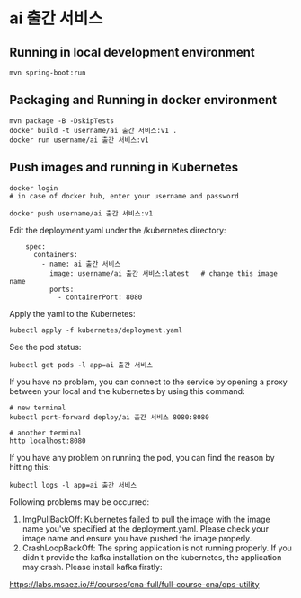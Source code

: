 # ai 출간 서비스

## Running in local development environment

```
mvn spring-boot:run
```

## Packaging and Running in docker environment

```
mvn package -B -DskipTests
docker build -t username/ai 출간 서비스:v1 .
docker run username/ai 출간 서비스:v1
```

## Push images and running in Kubernetes

```
docker login 
# in case of docker hub, enter your username and password

docker push username/ai 출간 서비스:v1
```

Edit the deployment.yaml under the /kubernetes directory:
```
    spec:
      containers:
        - name: ai 출간 서비스
          image: username/ai 출간 서비스:latest   # change this image name
          ports:
            - containerPort: 8080

```

Apply the yaml to the Kubernetes:
```
kubectl apply -f kubernetes/deployment.yaml
```

See the pod status:
```
kubectl get pods -l app=ai 출간 서비스
```

If you have no problem, you can connect to the service by opening a proxy between your local and the kubernetes by using this command:
```
# new terminal
kubectl port-forward deploy/ai 출간 서비스 8080:8080

# another terminal
http localhost:8080
```

If you have any problem on running the pod, you can find the reason by hitting this:
```
kubectl logs -l app=ai 출간 서비스
```

Following problems may be occurred:

1. ImgPullBackOff:  Kubernetes failed to pull the image with the image name you've specified at the deployment.yaml. Please check your image name and ensure you have pushed the image properly.
1. CrashLoopBackOff: The spring application is not running properly. If you didn't provide the kafka installation on the kubernetes, the application may crash. Please install kafka firstly:

https://labs.msaez.io/#/courses/cna-full/full-course-cna/ops-utility

